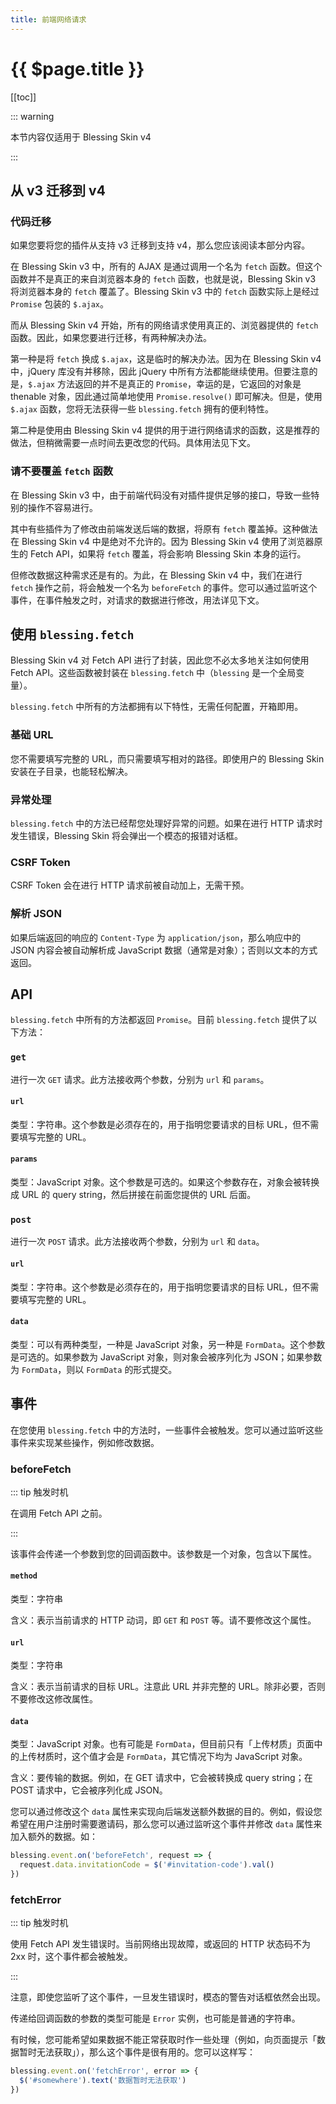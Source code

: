 ```yaml
---
title: 前端网络请求
---
```


# {{ $page.title }}

[[toc]]

::: warning

本节内容仅适用于 Blessing Skin v4

:::

## 从 v3 迁移到 v4

### 代码迁移

如果您要将您的插件从支持 v3 迁移到支持 v4，那么您应该阅读本部分内容。

在 Blessing Skin v3 中，所有的 AJAX 是通过调用一个名为 `fetch` 函数。但这个函数并不是真正的来自浏览器本身的 `fetch` 函数，也就是说，Blessing Skin v3 将浏览器本身的 `fetch` 覆盖了。Blessing Skin v3 中的 `fetch` 函数实际上是经过 `Promise` 包装的 `$.ajax`。

而从 Blessing Skin v4 开始，所有的网络请求使用真正的、浏览器提供的 `fetch` 函数。因此，如果您要进行迁移，有两种解决办法。

第一种是将 `fetch` 换成 `$.ajax`，这是临时的解决办法。因为在 Blessing Skin v4 中，jQuery 库没有并移除，因此 jQuery 中所有方法都能继续使用。但要注意的是，`$.ajax` 方法返回的并不是真正的 `Promise`，幸运的是，它返回的对象是 thenable 对象，因此通过简单地使用 `Promise.resolve()` 即可解决。但是，使用 `$.ajax` 函数，您将无法获得一些 `blessing.fetch` 拥有的便利特性。

第二种是使用由 Blessing Skin v4 提供的用于进行网络请求的函数，这是推荐的做法，但稍微需要一点时间去更改您的代码。具体用法见下文。

### 请不要覆盖 `fetch` 函数

在 Blessing Skin v3 中，由于前端代码没有对插件提供足够的接口，导致一些特别的操作不容易进行。

其中有些插件为了修改由前端发送后端的数据，将原有 `fetch` 覆盖掉。这种做法在 Blessing Skin v4 中是绝对不允许的。因为 Blessing Skin v4 使用了浏览器原生的 Fetch API，如果将 `fetch` 覆盖，将会影响 Blessing Skin 本身的运行。

但修改数据这种需求还是有的。为此，在 Blessing Skin v4 中，我们在进行 `fetch` 操作之前，将会触发一个名为 `beforeFetch` 的事件。您可以通过监听这个事件，在事件触发之时，对请求的数据进行修改，用法详见下文。

## 使用 `blessing.fetch`

Blessing Skin v4 对 Fetch API 进行了封装，因此您不必太多地关注如何使用 Fetch API。这些函数被封装在 `blessing.fetch` 中（`blessing` 是一个全局变量）。

`blessing.fetch` 中所有的方法都拥有以下特性，无需任何配置，开箱即用。

### 基础 URL

您不需要填写完整的 URL，而只需要填写相对的路径。即使用户的 Blessing Skin 安装在子目录，也能轻松解决。

### 异常处理

`blessing.fetch` 中的方法已经帮您处理好异常的问题。如果在进行 HTTP 请求时发生错误，Blessing Skin 将会弹出一个模态的报错对话框。

### CSRF Token

CSRF Token 会在进行 HTTP 请求前被自动加上，无需干预。

### 解析 JSON

如果后端返回的响应的 `Content-Type` 为 `application/json`，那么响应中的 JSON 内容会被自动解析成 JavaScript 数据（通常是对象）；否则以文本的方式返回。

## API

`blessing.fetch` 中所有的方法都返回 `Promise`。目前 `blessing.fetch` 提供了以下方法：

### `get`

进行一次 `GET` 请求。此方法接收两个参数，分别为 `url` 和 `params`。

#### `url`

类型：字符串。这个参数是必须存在的，用于指明您要请求的目标 URL，但不需要填写完整的 URL。

#### `params`

类型：JavaScript 对象。这个参数是可选的。如果这个参数存在，对象会被转换成 URL 的 query string，然后拼接在前面您提供的 URL 后面。

### `post`

进行一次 `POST` 请求。此方法接收两个参数，分别为 `url` 和 `data`。

#### `url`

类型：字符串。这个参数是必须存在的，用于指明您要请求的目标 URL，但不需要填写完整的 URL。

#### `data`

类型：可以有两种类型，一种是 JavaScript 对象，另一种是 `FormData`。这个参数是可选的。如果参数为 JavaScript 对象，则对象会被序列化为 JSON；如果参数为 `FormData`，则以 `FormData` 的形式提交。

## 事件

在您使用 `blessing.fetch` 中的方法时，一些事件会被触发。您可以通过监听这些事件来实现某些操作，例如修改数据。

### beforeFetch

::: tip 触发时机

在调用 Fetch API 之前。

:::

该事件会传递一个参数到您的回调函数中。该参数是一个对象，包含以下属性。

#### `method`

类型：字符串

含义：表示当前请求的 HTTP 动词，即 `GET` 和 `POST` 等。请不要修改这个属性。

#### `url`

类型：字符串

含义：表示当前请求的目标 URL。注意此 URL 并非完整的 URL。除非必要，否则不要修改这修改属性。

#### `data`

类型：JavaScript 对象。也有可能是 `FormData`，但目前只有「上传材质」页面中的上传材质时，这个值才会是 `FormData`，其它情况下均为 JavaScript 对象。

含义：要传输的数据。例如，在 GET 请求中，它会被转换成 query string；在 POST 请求中，它会被序列化成 JSON。

您可以通过修改这个 `data` 属性来实现向后端发送额外数据的目的。例如，假设您希望在用户注册时需要邀请码，那么您可以通过监听这个事件并修改 `data` 属性来加入额外的数据。如：

```javascript
blessing.event.on('beforeFetch', request => {
  request.data.invitationCode = $('#invitation-code').val()
})
```

### fetchError

::: tip 触发时机

使用 Fetch API 发生错误时。当前网络出现故障，或返回的 HTTP 状态码不为 2xx 时，这个事件都会被触发。

:::

注意，即使您监听了这个事件，一旦发生错误时，模态的警告对话框依然会出现。

传递给回调函数的参数的类型可能是 `Error` 实例，也可能是普通的字符串。

有时候，您可能希望如果数据不能正常获取时作一些处理（例如，向页面提示「数据暂时无法获取」），那么这个事件是很有用的。您可以这样写：

```javascript
blessing.event.on('fetchError', error => {
  $('#somewhere').text('数据暂时无法获取')
})
```
